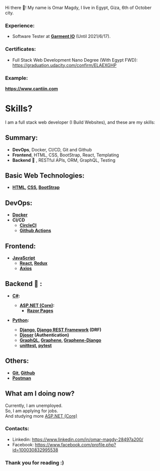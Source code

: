 
Hi there 👋! My name is Omar Magdy, I live in Egypt, 
Giza, 6th of October city. 




### Experience:

- Software Tester at **[Garment IO](https://garment.io/)** (Until 2021/6/17).


### Certificates:

- Full Stack Web Development Nano Degree (With Egypt FWD):   
https://graduation.udacity.com/confirm/ELAEXGHP

### Example:
**https://www.cantiin.com**






# Skills?
I am a full stack web developer (I Build Websites), and these are my skills:




## Summary:

- **DevOps**, Docker, CI/CD, Git and Github
- **Frontend**, HTML, CSS, BootStrap, React, Templating
- **Backend** :muscle: , RESTful APIs, ORM, GraphQL, Testing

<b>


## Basic Web Technologies:
- [HTML](https://www.w3schools.com/html/),
	[CSS](https://www.w3schools.com/css/default.asp),
	[BootStrap](https://getbootstrap.com/)


## DevOps:
- [Docker](https://www.docker.com/)
- CI/CD
	- [CircleCI](https://circleci.com/)
	- [Github Actions](https://docs.github.com/en/actions)






## Frontend:
- [JavaScript](https://www.w3schools.com/js/)
	- [React](https://reactjs.org/), [Redux](https://redux.js.org/)
	- [Axios](https://axios-http.com/)





## Backend :muscle: :


- [C#](https://www.w3schools.com/cs/):
	- [ASP.NET (Core)](https://docs.microsoft.com/en-us/aspnet/core/introduction-to-aspnet-core):
		- [Razor Pages](https://docs.microsoft.com/en-us/aspnet/core/tutorials/razor-pages/)









- [Python](https://www.w3schools.com/python/):
	- [Django](https://docs.djangoproject.com), 
		[Django REST Framework](https://www.django-rest-framework.org/) (DRF)
	- [Djoser](https://djoser.readthedocs.io) (Authentication)
	- [GraphQL](https://graphql.org/), 
		[Graphene](https://graphene-python.org/), 
		[Graphene-Django](https://docs.graphene-python.org/projects/django)
	- [unittest](https://docs.python.org/3/library/unittest.html), 
		[pytest](https://pypi.org/project/pytest/)





## Others:
- [Git](https://git-scm.com/), [Github](https://github.com/)
- [Postman](https://www.postman.com/)







</b>







## What am I doing now?
Currently, I am unemployed.  
So, I am applying for jobs.  
And studying more 
[ASP.NET (Core)](https://docs.microsoft.com/en-us/aspnet/core/introduction-to-aspnet-core)









### Contacts:
- Linkedin: https://www.linkedin.com/in/omar-magdy-28497a200/
- Facebook: https://www.facebook.com/profile.php?id=100030832995538


### Thank you for reading :)

<!--
**OmarThinks/OmarThinks** is a ✨ _special_ ✨ repository because its `README.md` (this file) appears on your GitHub profile.

Here are some ideas to get you started:

- 🔭 I’m currently working on ...
- 🌱 I’m currently learning ...
- 👯 I’m looking to collaborate on ...
- 🤔 I’m looking for help with ...
- 💬 Ask me about ...
- 📫 How to reach me: ...
- ⚡ Fun fact: ...
-->
